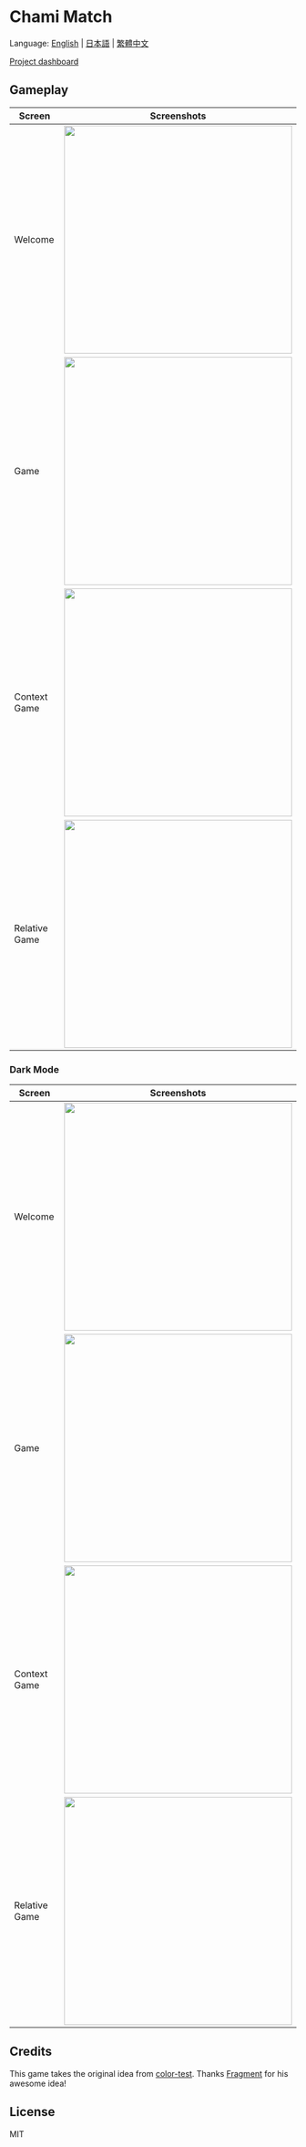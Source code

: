 # Chami Match

Language: [English](README.md) | [日本語](README.ja.md) | [繁體中文](README.zh-TW.md)

[Project dashboard](https://github.com/users/Yukaii/projects/11/views/1)

## Gameplay

| Screen          | Screenshots                                                              |
| --------------- | ------------------------------------------------------------------------ |
| Welcome         | <img src="./docs/screenshots/en/light/mobile/welcome.png" width="400">  |
| Game            | <img src="./docs/screenshots/en/light/mobile/game.png" width="400">      |
| Context Game    | <img src="./docs/screenshots/en/light/mobile/context-game.png" width="400"> |
| Relative Game   | <img src="./docs/screenshots/en/light/mobile/relative-game.png" width="400"> |

### Dark Mode

| Screen          | Screenshots                                                             |
| --------------- | ----------------------------------------------------------------------- |
| Welcome         | <img src="./docs/screenshots/en/dark/mobile/welcome.png" width="400">   |
| Game            | <img src="./docs/screenshots/en/dark/mobile/game.png" width="400">      |
| Context Game    | <img src="./docs/screenshots/en/dark/mobile/context-game.png" width="400"> |
| Relative Game   | <img src="./docs/screenshots/en/dark/mobile/relative-game.png" width="400"> |

## Credits

This game takes the original idea from [color-test](https://dream7fragment.itch.io/color-test). Thanks [Fragment](https://www.facebook.com/Dream7Fragment) for his awesome idea!

## License

MIT
